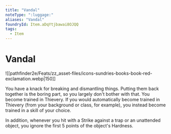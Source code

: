 ```yaml
---
title: "Vandal"
noteType: ":luggage:"
aliases: "Vandal"
foundryId: Item.aDqYtjbawai8OJQQ
tags:
  - Item
---
```


# Vandal
![[pathfinder2e/Feats/zz_asset-files/icons-sundries-books-book-red-exclamation.webp|150]]

You have a knack for breaking and dismantling things. Putting them back together is the boring part, so you largely don't bother with that. You become trained in Thievery. If you would automatically become trained in Thievery (from your background or class, for example), you instead become trained in a skill of your choice.

In addition, whenever you hit with a Strike against a trap or an unattended object, you ignore the first 5 points of the object's Hardness.
